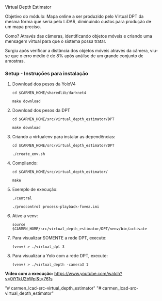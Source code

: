 Virtual Depth Estimator

Objetivo do módulo:
Mapa online a ser produzido pelo Virtual DPT da mesma forma que seria pelo LiDAR, diminuindo custos para produção de um mapa preciso.

Como?
Através das câmeras, identificando objetos móveis e criando uma mensagem virtual para que o sistema possa tratar.

Surgiu após verificar a distância dos objetos móveis através da câmera, viu-se que o erro médio é de 8% após análise de um grande conjunto de amostras.


### Setup - Instruções para instalação

1. Download dos pesos da YoloV4
    ```shell
    cd $CARMEN_HOME/sharedlib/darknet4
    ```
    ```shell
    make download
    ```

1. Download dos pesos da DPT
    ```shell
    cd $CARMEN_HOME/src/virtual_depth_estimator/DPT
    ```
    ```shell
    make download
    ```

1. Criando a virtualenv para instalar as dependências:
    ```shell
    cd $CARMEN_HOME/src/virtual_depth_estimator/DPT
    ```
    ```shell
    ./create_env.sh
    ```

1. Compilando:
    ```shell
    cd $CARMEN_HOME/src/virtual_depth_estimator/
    ```
    ```shell
    make
    ```

1. Exemplo de execução:
    ```shell
    ./central
    ```
    ```shell
    ./proccontrol process-playback-fovea.ini 
    ```
1. Ative a venv:
    ```shell
    source $CARMEN_HOME/src/virtual_depth_estimator/DPT/venv/bin/activate
    ```
1.  Para visualizar SOMENTE a rede DPT, execute:
    ```shell
    (venv) > ./virtual_dpt 3
    ```

1.  Para visualizar a Yolo com a rede DPT, execute:
    ```shell
    (venv) > ./virtual_depth -camera3 1
    ```


**Vídeo com a execução:**
https://www.youtube.com/watch?v=0iY1kU2bWpI&t=761s

"# carmen_lcad-src-virtual_depth_estimator" 
"# carmen_lcad-src-virtual_depth_estimator"  
